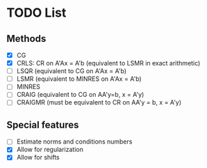 # TODO List

## Methods

- [X] CG
- [X] CRLS: CR on A'Ax = A'b (equivalent to LSMR in exact arithmetic)
- [ ] LSQR (equivalent to CG on A'Ax = A'b)
- [ ] LSMR (equivalent to MINRES on A'Ax = A'b)
- [ ] MINRES
- [ ] CRAIG (equivalent to CG on AA'y=b, x = A'y)
- [ ] CRAIGMR (must be equivalent to CR on AA'y = b, x = A'y)

## Special features

- [ ] Estimate norms and conditions numbers
- [X] Allow for regularization
- [X] Allow for shifts

